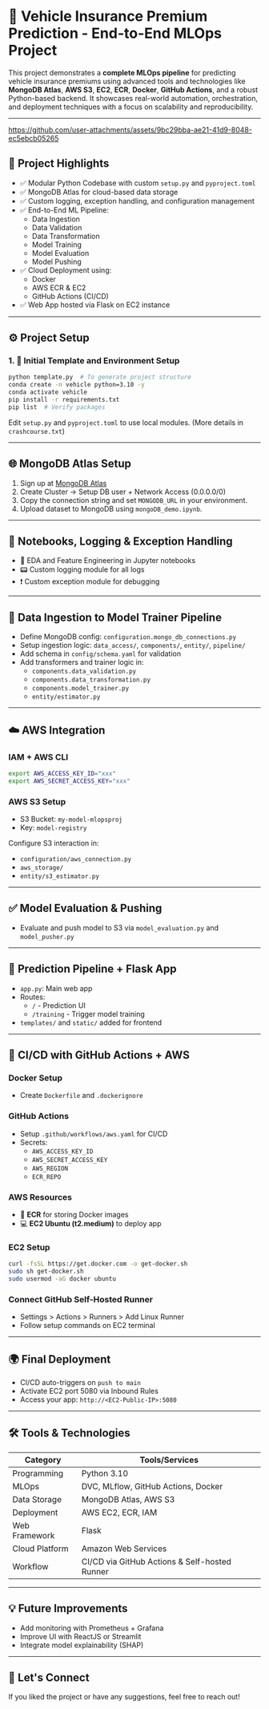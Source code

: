 # 🚗 Vehicle Insurance Premium Prediction - End-to-End MLOps Project

This project demonstrates a **complete MLOps pipeline** for predicting vehicle insurance premiums using advanced tools and technologies like **MongoDB Atlas**, **AWS S3**, **EC2**, **ECR**, **Docker**, **GitHub Actions**, and a robust Python-based backend. It showcases real-world automation, orchestration, and deployment techniques with a focus on scalability and reproducibility.

---
https://github.com/user-attachments/assets/9bc29bba-ae21-41d9-8048-ec5ebcb05265
## 📌 Project Highlights

- ✅ Modular Python Codebase with custom `setup.py` and `pyproject.toml`
- ✅ MongoDB Atlas for cloud-based data storage
- ✅ Custom logging, exception handling, and configuration management
- ✅ End-to-End ML Pipeline:
  - Data Ingestion
  - Data Validation
  - Data Transformation
  - Model Training
  - Model Evaluation
  - Model Pushing
- ✅ Cloud Deployment using:
  - Docker
  - AWS ECR & EC2
  - GitHub Actions (CI/CD)
- ✅ Web App hosted via Flask on EC2 instance

---

## ⚙️ Project Setup

### 1. 📁 Initial Template and Environment Setup
```bash
python template.py  # To generate project structure
conda create -n vehicle python=3.10 -y
conda activate vehicle
pip install -r requirements.txt
pip list  # Verify packages
```
Edit `setup.py` and `pyproject.toml` to use local modules. (More details in `crashcourse.txt`)

---

## 🌐 MongoDB Atlas Setup
1. Sign up at [MongoDB Atlas](https://www.mongodb.com/atlas)
2. Create Cluster → Setup DB user + Network Access (0.0.0.0/0)
3. Copy the connection string and set `MONGODB_URL` in your environment.
4. Upload dataset to MongoDB using `mongoDB_demo.ipynb`.

---

## 📁 Notebooks, Logging & Exception Handling

- 🧠 EDA and Feature Engineering in Jupyter notebooks
- 📟 Custom logging module for all logs
- ❗ Custom exception module for debugging

---

## 🔄 Data Ingestion to Model Trainer Pipeline

- Define MongoDB config: `configuration.mongo_db_connections.py`
- Setup ingestion logic: `data_access/`, `components/`, `entity/`, `pipeline/`
- Add schema in `config/schema.yaml` for validation
- Add transformers and trainer logic in:
  - `components.data_validation.py`
  - `components.data_transformation.py`
  - `components.model_trainer.py`
  - `entity/estimator.py`

---

## ☁️ AWS Integration

### IAM + AWS CLI
```bash
export AWS_ACCESS_KEY_ID="xxx"
export AWS_SECRET_ACCESS_KEY="xxx"
```

### AWS S3 Setup
- S3 Bucket: `my-model-mlopsproj`
- Key: `model-registry`

Configure S3 interaction in:
- `configuration/aws_connection.py`
- `aws_storage/`
- `entity/s3_estimator.py`

---

## ✅ Model Evaluation & Pushing

- Evaluate and push model to S3 via `model_evaluation.py` and `model_pusher.py`

---

## 🧪 Prediction Pipeline + Flask App

- `app.py`: Main web app
- Routes:
  - `/` - Prediction UI
  - `/training` - Trigger model training
- `templates/` and `static/` added for frontend

---

## 🚀 CI/CD with GitHub Actions + AWS

### Docker Setup
- Create `Dockerfile` and `.dockerignore`

### GitHub Actions
- Setup `.github/workflows/aws.yaml` for CI/CD
- Secrets:
  - `AWS_ACCESS_KEY_ID`
  - `AWS_SECRET_ACCESS_KEY`
  - `AWS_REGION`
  - `ECR_REPO`

### AWS Resources
- 🐳 **ECR** for storing Docker images
- 💻 **EC2 Ubuntu (t2.medium)** to deploy app

### EC2 Setup
```bash
curl -fsSL https://get.docker.com -o get-docker.sh
sudo sh get-docker.sh
sudo usermod -aG docker ubuntu
```

### Connect GitHub Self-Hosted Runner
- Settings > Actions > Runners > Add Linux Runner
- Follow setup commands on EC2 terminal

---

## 🌍 Final Deployment

- CI/CD auto-triggers on `push to main`
- Activate EC2 port 5080 via Inbound Rules
- Access your app: `http://<EC2-Public-IP>:5080`

---

## 🛠 Tools & Technologies

| Category       | Tools/Services                                    |
|----------------|---------------------------------------------------|
| Programming    | Python 3.10                                       |
| MLOps          | DVC, MLflow, GitHub Actions, Docker               |
| Data Storage   | MongoDB Atlas, AWS S3                             |
| Deployment     | AWS EC2, ECR, IAM                                 |
| Web Framework  | Flask                                             |
| Cloud Platform | Amazon Web Services                               |
| Workflow       | CI/CD via GitHub Actions & Self-hosted Runner     |

---

## 💡 Future Improvements

- Add monitoring with Prometheus + Grafana
- Improve UI with ReactJS or Streamlit
- Integrate model explainability (SHAP)

---

## 🙌 Let's Connect

If you liked the project or have any suggestions, feel free to reach out!

